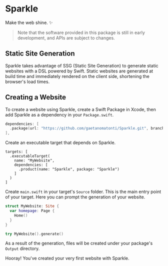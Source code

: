 # Sparkle

Make the web shine. ✨

> Note that the software provided in this package is still in early development, and APIs are subject to changes.

## Static Site Generation

Sparkle takes advantage of SSG (Static Site Generation) to generate static websites with a DSL powered by Swift.
Static websites are generated at build time and immediately rendered on the client side, shortening the browser's load times.

## Creating a Website

To create a website using Sparkle, create a Swift Package in Xcode, then add Sparkle as a dependency in your `Package.swift`.

```swift
dependencies: [
  .package(url: "https://github.com/gaetanomatonti/Sparkle.git", branch: "main")
],
```

Create an executable target that depends on Sparkle.

```
targets: [
  .executableTarget(
    name: "MyWebsite",
    dependencies: [
      .product(name: "Sparkle", package: "Sparkle")
    ]
  )
]
```

Create `main.swift` in your target's `Source` folder. This is the main entry point of your target. Here you can prompt the generation of your website.

```swift
struct MyWebsite: Site {
  var homepage: Page {
    Home()
  }
}

try MyWebsite().generate()
```

As a result of the generation, files will be created under your package's `Output` directory.

Hooray! You've created your very first website with Sparkle.

